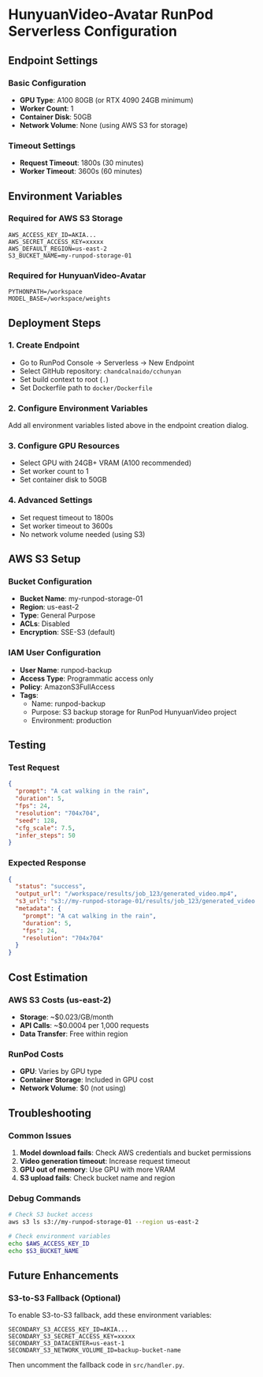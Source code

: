 # HunyuanVideo-Avatar RunPod Serverless Configuration

## Endpoint Settings

### Basic Configuration
- **GPU Type**: A100 80GB (or RTX 4090 24GB minimum)
- **Worker Count**: 1
- **Container Disk**: 50GB
- **Network Volume**: None (using AWS S3 for storage)

### Timeout Settings
- **Request Timeout**: 1800s (30 minutes)
- **Worker Timeout**: 3600s (60 minutes)

## Environment Variables

### Required for AWS S3 Storage
```
AWS_ACCESS_KEY_ID=AKIA...
AWS_SECRET_ACCESS_KEY=xxxxx
AWS_DEFAULT_REGION=us-east-2
S3_BUCKET_NAME=my-runpod-storage-01
```

### Required for HunyuanVideo-Avatar
```
PYTHONPATH=/workspace
MODEL_BASE=/workspace/weights
```

## Deployment Steps

### 1. Create Endpoint
- Go to RunPod Console → Serverless → New Endpoint
- Select GitHub repository: `chandcalnaido/cchunyan`
- Set build context to root (`.`)
- Set Dockerfile path to `docker/Dockerfile`

### 2. Configure Environment Variables
Add all environment variables listed above in the endpoint creation dialog.

### 3. Configure GPU Resources
- Select GPU with 24GB+ VRAM (A100 recommended)
- Set worker count to 1
- Set container disk to 50GB

### 4. Advanced Settings
- Set request timeout to 1800s
- Set worker timeout to 3600s
- No network volume needed (using S3)

## AWS S3 Setup

### Bucket Configuration
- **Bucket Name**: my-runpod-storage-01
- **Region**: us-east-2
- **Type**: General Purpose
- **ACLs**: Disabled
- **Encryption**: SSE-S3 (default)

### IAM User Configuration
- **User Name**: runpod-backup
- **Access Type**: Programmatic access only
- **Policy**: AmazonS3FullAccess
- **Tags**: 
  - Name: runpod-backup
  - Purpose: S3 backup storage for RunPod HunyuanVideo project
  - Environment: production

## Testing

### Test Request
```json
{
  "prompt": "A cat walking in the rain",
  "duration": 5,
  "fps": 24,
  "resolution": "704x704",
  "seed": 128,
  "cfg_scale": 7.5,
  "infer_steps": 50
}
```

### Expected Response
```json
{
  "status": "success",
  "output_url": "/workspace/results/job_123/generated_video.mp4",
  "s3_url": "s3://my-runpod-storage-01/results/job_123/generated_video.mp4",
  "metadata": {
    "prompt": "A cat walking in the rain",
    "duration": 5,
    "fps": 24,
    "resolution": "704x704"
  }
}
```

## Cost Estimation

### AWS S3 Costs (us-east-2)
- **Storage**: ~$0.023/GB/month
- **API Calls**: ~$0.0004 per 1,000 requests
- **Data Transfer**: Free within region

### RunPod Costs
- **GPU**: Varies by GPU type
- **Container Storage**: Included in GPU cost
- **Network Volume**: $0 (not using)

## Troubleshooting

### Common Issues
1. **Model download fails**: Check AWS credentials and bucket permissions
2. **Video generation timeout**: Increase request timeout
3. **GPU out of memory**: Use GPU with more VRAM
4. **S3 upload fails**: Check bucket name and region

### Debug Commands
```bash
# Check S3 bucket access
aws s3 ls s3://my-runpod-storage-01 --region us-east-2

# Check environment variables
echo $AWS_ACCESS_KEY_ID
echo $S3_BUCKET_NAME
```

## Future Enhancements

### S3-to-S3 Fallback (Optional)
To enable S3-to-S3 fallback, add these environment variables:
```
SECONDARY_S3_ACCESS_KEY_ID=AKIA...
SECONDARY_S3_SECRET_ACCESS_KEY=xxxxx
SECONDARY_S3_DATACENTER=us-east-1
SECONDARY_S3_NETWORK_VOLUME_ID=backup-bucket-name
```

Then uncomment the fallback code in `src/handler.py`. 